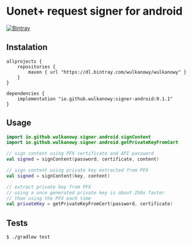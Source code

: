 # Uonet+ request signer for android

[![Bintray](https://img.shields.io/bintray/v/wulkanowy/wulkanowy/signer-android.svg?style=flat-square)](https://bintray.com/wulkanowy/wulkanowy/signer-android)

## Instalation

```grovy
allprojects {
    repositories {
        maven { url "https://dl.bintray.com/wulkanowy/wulkanowy" }
    }
}

dependencies {
    implementation "io.github.wulkanowy:signer-android:0.1.1"
}
```

## Usage

```kotlin
import io.github.wulkanowy.signer.android.signContent
import io.github.wulkanowy.signer.android.getPrivateKeyFromCert

// sign content using PFX certificate and API password
val signed = signContent(password, certificate, content)

// sign content using private key extracted from PFX
val signed = signContent(key, content)

// extract private key from PFX
// using a once generated private key is about 250x faster
// than using the PFX each time
val privateKey = getPrivateKeyFromCert(password, certificate)
```

## Tests

```bash
$ ./gradlew test
```
